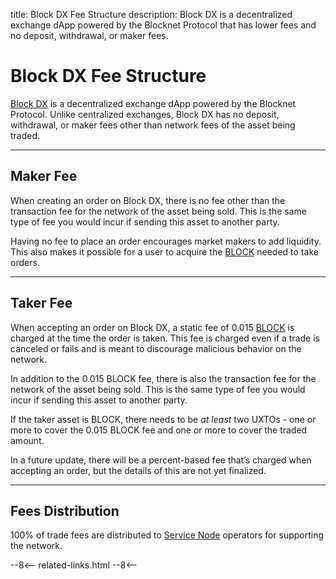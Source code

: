 title: Block DX Fee Structure
description: Block DX is a decentralized exchange dApp powered by the Blocknet Protocol that has lower fees and no deposit, withdrawal, or maker fees.


# Block DX Fee Structure
[Block DX](/blockdx/introduction) is a decentralized exchange dApp powered by the Blocknet Protocol. Unlike centralized exchanges, Block DX has no deposit, withdrawal, or maker fees other than network fees of the asset being traded.

---

## Maker Fee
When creating an order on Block DX, there is no fee other than the transaction fee for the network of the asset being sold. This is the same type of fee you would incur if sending this asset to another party.

Having no fee to place an order encourages market makers to add liquidity. This also makes it possible for a user to acquire the [BLOCK](/blockchain/introduction) needed to take orders.

---

## Taker Fee
When accepting an order on Block DX, a static fee of 0.015 [BLOCK](/blockchain/introduction) is charged at the time the order is taken. This fee is charged even if a trade is canceled or fails and is meant to discourage malicious behavior on the network. 

In addition to the 0.015 BLOCK fee, there is also the transaction fee for the network of the asset being sold. This is the same type of fee you would incur if sending this asset to another party.

If the taker asset is BLOCK, there needs to be *at least* two UXTOs - one or more to cover the 0.015 BLOCK fee and one or more to cover the traded amount. 

In a future update, there will be a percent-based fee that’s charged when accepting an order, but the details of this are not yet finalized.


---

## Fees Distribution
100% of trade fees are distributed to [Service Node](/service-nodes/introduction) operators for supporting the network.












<!-- 
======= Start: Related Links Section =======
- This is the related links section at the bottom of each page.
- It lists the links in the relatedLinks array variable below.
	Example: relatedLinks = [{"name":"Blocknet Website","link":"https://blocknet.co"},{"name":"API Docs","link":"https://api.blocknet.co"}];
- If the array is empty, ie. relatedLinks = [], then the related links section will not be displayed.
related-links.html
- The template and logic for the related links section can be found in docs/snippets/related-links.html
- The base path is defaulted to docs/snippets/, which can be edited in the mkdocs.yml file
- The template and logic is linked with markdown_extensions: pymdownx.snippets
-->
<script type="text/javascript">
var relatedLinks = [];
</script>

--8<--
related-links.html
--8<-- 
<!-- 
======= End: Related Links Section ======= 
-->





